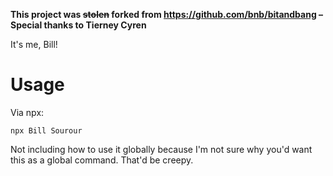 **This project was ~~stolen~~ forked from https://github.com/bnb/bitandbang –Special thanks to Tierney Cyren**

It's me, Bill!

# Usage
Via npx:
```
npx Bill Sourour
```

Not including how to use it globally because I'm not sure why you'd want this as a global command. That'd be creepy.